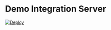 # Demo Integration Server

[![Deploy](https://www.herokucdn.com/deploy/button.svg)](https://heroku.com/deploy)